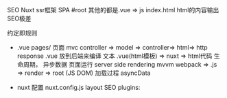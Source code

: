 SEO  Nuxt  ssr框架
SPA #root 其他的都是.vue => js
index.html html的内容输出 SEO极差 

约定即规则

- .vue pages/   页面 
  mvc    controller => model => controller=> html=> http response   .vue 放到后端来编译
  文本 .vue(html模板) => nuxt => html代码
  生命周期， 异步数据 页面运行  server  side rendering
  mvvm webpack   => .js => render => root (JS DOM)
  加载过程
  asyncData

- nuxt 配置
  nuxt.config.js
  layout SEO
  plugins:
